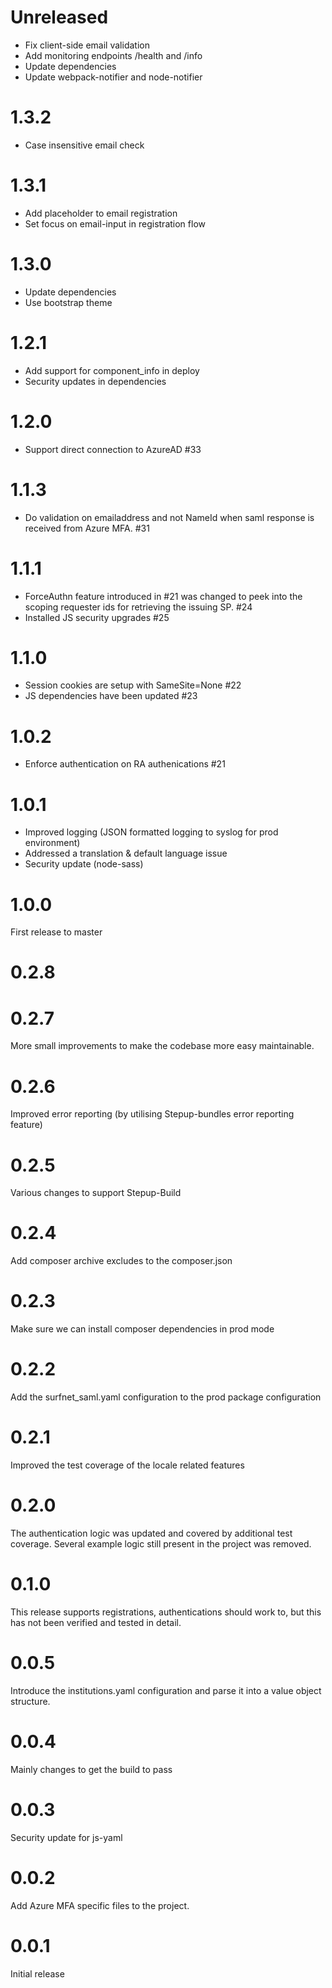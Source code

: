 # Unreleased
 - Fix client-side email validation
 - Add monitoring endpoints /health and /info
 - Update dependencies
 - Update webpack-notifier and node-notifier

# 1.3.2
  - Case insensitive email check

# 1.3.1
 - Add placeholder to email registration
 - Set focus on email-input in registration flow

# 1.3.0
 - Update dependencies
 - Use bootstrap theme

# 1.2.1
 - Add support for component_info in deploy
 - Security updates in dependencies
 
# 1.2.0
 - Support direct connection to AzureAD #33
 
# 1.1.3
 - Do validation on emailaddress and not NameId when saml response is received from Azure MFA. #31
 
 # 1.1.1
 - ForceAuthn feature introduced in #21 was changed to peek into the scoping requester ids for retrieving the issuing SP. #24
 - Installed JS security upgrades #25 

# 1.1.0
 - Session cookies are setup with SameSite=None #22
 - JS dependencies have been updated #23

# 1.0.2
 - Enforce authentication on RA authenications #21

# 1.0.1
 - Improved logging (JSON formatted logging to syslog for prod environment)
 - Addressed a translation & default language issue
 - Security update (node-sass)

# 1.0.0
First release to master

# 0.2.8
# 0.2.7
More small improvements to make the codebase more easy maintainable.

# 0.2.6
Improved error reporting (by utilising Stepup-bundles error reporting feature)

# 0.2.5
Various changes to support Stepup-Build

# 0.2.4
Add composer archive excludes to the composer.json

# 0.2.3
Make sure we can install composer dependencies in prod mode

# 0.2.2
Add the surfnet_saml.yaml configuration to the prod package configuration

# 0.2.1
Improved the test coverage of the locale related features

# 0.2.0
The authentication logic was updated and covered by additional test coverage. 
Several example logic still present in the project was removed.

# 0.1.0
This release supports registrations, authentications should work to, but this has not been verified and tested in detail.

# 0.0.5
Introduce the institutions.yaml configuration and parse it into a value object structure.

# 0.0.4
Mainly changes to get the build to pass

# 0.0.3
Security update for js-yaml

# 0.0.2
Add Azure MFA specific files to the project.

# 0.0.1  
Initial release
